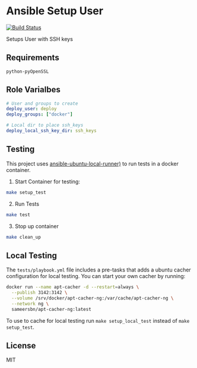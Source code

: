 # Ansible Setup User

[![Build Status](https://travis-ci.org/thomasjpfan/ansible-setup-user-role.svg?branch=master)](https://travis-ci.org/thomasjpfan/ansible-setup-user-role)

Setups User with SSH keys

## Requirements

`python-pyOpenSSL`

## Role Varialbes

```yaml
# User and groups to create
deploy_user: deploy
deploy_groups: ["docker"]

# Local dir to place ssh_keys
deploy_local_ssh_key_dir: ssh_keys
```

## Testing

This project uses [ansible-ubuntu-local-runner)](https://github.com/thomasjpfan/ansible-ubuntu-local-runner) to run tests in a docker container.

1. Start Container for testing:

```bash
make setup_test
```

2. Run Tests

```bash
make test
```

3. Stop up container

```bash
make clean_up
```

## Local Testing

The `tests/playbook.yml` file includes a pre-tasks that adds a ubuntu cacher configuration for local testing. You can start your own cacher by running:

```bash
docker run --name apt-cacher -d --restart=always \
  --publish 3142:3142 \
  --volume /srv/docker/apt-cacher-ng:/var/cache/apt-cacher-ng \
  --network ng \
  sameersbn/apt-cacher-ng:latest
```

To use to cache for local testing run `make setup_local_test` instead of `make setup_test`.

## License

MIT